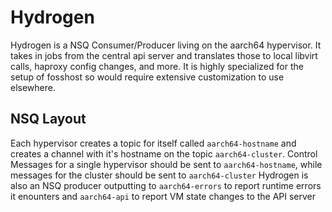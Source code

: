 # Hydrogen
Hydrogen is a NSQ Consumer/Producer living on the aarch64 hypervisor. It takes in jobs from the central api server and translates those to local libvirt calls, haproxy config changes, and more.
It is highly specialized for the setup of fosshost so would require extensive customization to use elsewhere. 

## NSQ Layout
Each hypervisor creates a topic for itself called `aarch64-hostname` and creates a channel with it's hostname on the topic `aarch64-cluster`. Control Messages for a single hypervisor should be sent to `aarch64-hostname`, while messages for the cluster should be sent to `aarch64-cluster`
Hydrogen is also an NSQ producer outputting to `aarch64-errors` to report runtime errors it enounters and `aarch64-api` to report VM state changes to the API server
